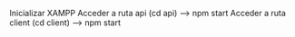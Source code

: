 Inicializar XAMPP
Acceder a ruta api (cd api) --> npm start
Acceder a ruta client (cd client) --> npm start
